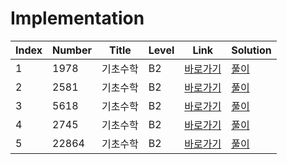 # Implementation

| Index | Number | Title    | Level | Link                                              | Solution                                                                                 |
| ----- | ------ | -------- | ----- | ------------------------------------------------- | ---------------------------------------------------------------------------------------- |
| 1     | 1978   | 기초수학 | B2    | [바로가기](https://www.acmicpc.net/problem/1978)  | [풀이](https://github.com/constdreamcoder/backjoon-for-swift/blob/main/Math/1978.swift)  |
| 2     | 2581   | 기초수학 | B2    | [바로가기](https://www.acmicpc.net/problem/2581)  | [풀이](https://github.com/constdreamcoder/backjoon-for-swift/blob/main/Math/2581.swift)  |
| 3     | 5618   | 기초수학 | B2    | [바로가기](https://www.acmicpc.net/problem/5618)  | [풀이](https://github.com/constdreamcoder/backjoon-for-swift/blob/main/Math/5618.swift)  |
| 4     | 2745   | 기초수학 | B2    | [바로가기](https://www.acmicpc.net/problem/2745)  | [풀이](https://github.com/constdreamcoder/backjoon-for-swift/blob/main/Math/2745.swift)  |
| 5     | 22864  | 기초수학 | B2    | [바로가기](https://www.acmicpc.net/problem/22864) | [풀이](https://github.com/constdreamcoder/backjoon-for-swift/blob/main/Math/22864.swift) |
